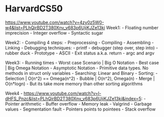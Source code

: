 # HarvardCS50
https://www.youtube.com/watch?v=4zy0z5W0-w4&list=PLhQjrBD2T380Xnv_v683p6UjiKJZe13ki
Week1:
    - Floating number imprecision
    - Integer overflow
    - Syntactic sugar

Week2:
    - Compiling 4 steps:
        - Preprocessing
        - Compiling
        - Assembling
        - Linking
    - Debugging techniques:
        - printf
        - debugger (step over, step into)
        - rubber duck
    - Prototype
    - ASCII
    - Exit status a.k.a. return
    - argc and argv

Week3:
    - Running times
        - Worst case Scenario | Big O Notation
        - Best case | Big Omega Notation
        - Asymptotic Notation
    - Primitive data types. No methods in struct only variables
    - Searching: Linear and Binary
    - Sorting:
        - Selection | O(n^2) == Omega(n^2)
        - Bubble | O(n^2), Omega(n)
        - Merge | O(n*logn) - But its take more memory than other sorting algorithms

Week4 - https://www.youtube.com/watch?v=l-dHFS_Pnzc&list=PLhQjrBD2T380Xnv_v683p6UjiKJZe13ki&index=5:
    - Pointer arithmetic
    - Buffer overflow
    - Memory leak
    - Valgrind
    - Garbage values
    - Segmentation fault
    - Pointers points to pointees
    - Stack overflow

